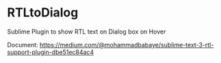 # RTLtoDialog
Sublime Plugin to show RTL text on Dialog box on Hover

Document: https://medium.com/@mohammadbabaye/sublime-text-3-rtl-support-plugin-dbe51ec84ac4
